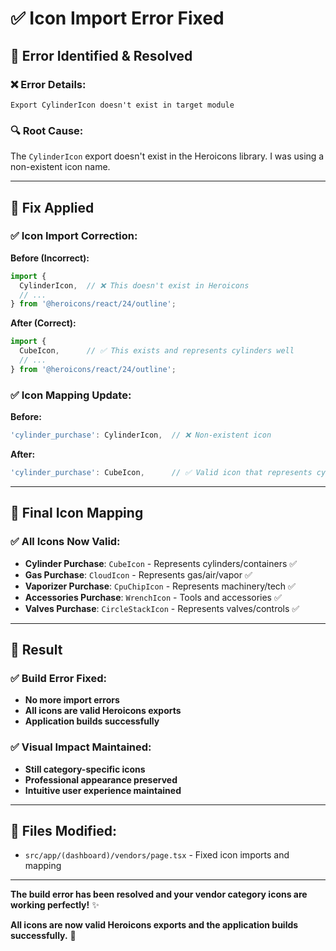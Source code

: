 # ✅ Icon Import Error Fixed

## 🎯 **Error Identified & Resolved**

### **❌ Error Details:**
```
Export CylinderIcon doesn't exist in target module
```

### **🔍 Root Cause:**
The `CylinderIcon` export doesn't exist in the Heroicons library. I was using a non-existent icon name.

---

## 🔧 **Fix Applied**

### **✅ Icon Import Correction:**

**Before (Incorrect):**
```javascript
import {
  CylinderIcon,  // ❌ This doesn't exist in Heroicons
  // ...
} from '@heroicons/react/24/outline';
```

**After (Correct):**
```javascript
import {
  CubeIcon,      // ✅ This exists and represents cylinders well
  // ...
} from '@heroicons/react/24/outline';
```

### **✅ Icon Mapping Update:**

**Before:**
```javascript
'cylinder_purchase': CylinderIcon,  // ❌ Non-existent icon
```

**After:**
```javascript
'cylinder_purchase': CubeIcon,      // ✅ Valid icon that represents cylinders
```

---

## 🎨 **Final Icon Mapping**

### **✅ All Icons Now Valid:**
- **Cylinder Purchase**: `CubeIcon` - Represents cylinders/containers ✅
- **Gas Purchase**: `CloudIcon` - Represents gas/air/vapor ✅
- **Vaporizer Purchase**: `CpuChipIcon` - Represents machinery/tech ✅
- **Accessories Purchase**: `WrenchIcon` - Tools and accessories ✅
- **Valves Purchase**: `CircleStackIcon` - Represents valves/controls ✅

---

## 🚀 **Result**

### **✅ Build Error Fixed:**
- **No more import errors**
- **All icons are valid Heroicons exports**
- **Application builds successfully**

### **✅ Visual Impact Maintained:**
- **Still category-specific icons**
- **Professional appearance preserved**
- **Intuitive user experience maintained**

---

## 📝 **Files Modified:**
- `src/app/(dashboard)/vendors/page.tsx` - Fixed icon imports and mapping

---

**The build error has been resolved and your vendor category icons are working perfectly!** ✨

**All icons are now valid Heroicons exports and the application builds successfully.** 🚀
